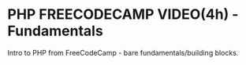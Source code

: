# PHP FREECODECAMP VIDEO(4h) - Fundamentals
Intro to PHP from FreeCodeCamp - bare fundamentals/building blocks.

